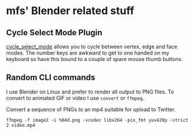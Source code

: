 # mfs' Blender related stuff

## Cycle Select Mode Plugin

[cycle_select_mode](https://github.com/mfs/blender-related/tree/master/cycle_select_mode) allows
you to cycle between vertex, edge and face modes. The number keys are awkward to get to one handed
on my keyboard so have this bound to a couple of spare mouse thumb buttons.

## Random CLI commands

I use Blender on Linux and prefer to render all output to PNG files. To convert
to animated GIF or video I use `convert` or `ffmpeg`.

Convert a sequence of PNGs to an mp4 suitable for upload to Twitter.

    ffmpeg -f image2 -i %04d.png -vcodec libx264 -pix_fmt yuv420p -strict 2 video.mp4
